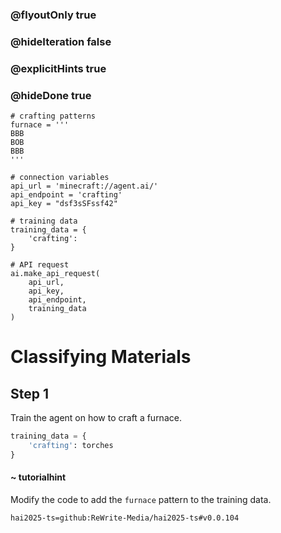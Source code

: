 ### @flyoutOnly true
### @hideIteration false
### @explicitHints true
### @hideDone true

```python-template
# crafting patterns
furnace = '''
BBB
BOB
BBB
'''
 
# connection variables
api_url = 'minecraft://agent.ai/'
api_endpoint = 'crafting'
api_key = "dsf3sSFssf42"
 
# training data
training_data = {
    'crafting': 
}
 
# API request
ai.make_api_request(
    api_url,
    api_key,
    api_endpoint,
    training_data
)
```

# Classifying Materials

## Step 1
Train the agent on how to craft a furnace.

```python
training_data = {
    'crafting': torches
}
```
#### ~ tutorialhint 
Modify the code to add the `furnace` pattern to the training data.


```package
hai2025-ts=github:ReWrite-Media/hai2025-ts#v0.0.104
```
